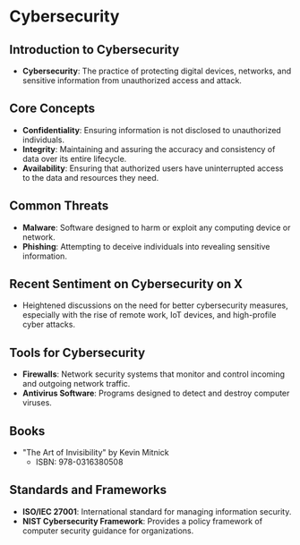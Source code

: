 # Cybersecurity

## Introduction to Cybersecurity

- **Cybersecurity**: The practice of protecting digital devices, networks, and sensitive information from unauthorized access and attack.

## Core Concepts

- **Confidentiality**: Ensuring information is not disclosed to unauthorized individuals.
- **Integrity**: Maintaining and assuring the accuracy and consistency of data over its entire lifecycle.
- **Availability**: Ensuring that authorized users have uninterrupted access to the data and resources they need.

## Common Threats

- **Malware**: Software designed to harm or exploit any computing device or network.
- **Phishing**: Attempting to deceive individuals into revealing sensitive information.

## Recent Sentiment on Cybersecurity on X

- Heightened discussions on the need for better cybersecurity measures, especially with the rise of remote work, IoT devices, and high-profile cyber attacks.

## Tools for Cybersecurity

- **Firewalls**: Network security systems that monitor and control incoming and outgoing network traffic.
- **Antivirus Software**: Programs designed to detect and destroy computer viruses.

## Books

- "The Art of Invisibility" by Kevin Mitnick
  - ISBN: 978-0316380508

## Standards and Frameworks

- **ISO/IEC 27001**: International standard for managing information security.
- **NIST Cybersecurity Framework**: Provides a policy framework of computer security guidance for organizations.
